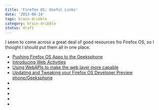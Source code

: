```yaml
---
title: 'Firefox OS: Useful Links'
date: '2013-09-24'
tags: brain-dribble
category: brain-dribble
status: draft
---
```


I seem to come across a great deal of good resources fro Firefox OS, so I thought I should put them all in one place.

<ul>
<li><a href="https://hacks.mozilla.org/2013/05/pushing-firefox-os-apps-to-the-geeksphone/" rel="external">Pushing Firefox OS Apps to the Geeksphone</a></li>
<li><a href="https://hacks.mozilla.org/2013/01/introducing-web-activities/" rel="external">Introducing Web Activities</a></li>
<li><a href="https://hacks.mozilla.org/2013/02/using-webapis-to-make-the-web-layer-more-capable/" rel="external">Using WebAPIs to make the web layer more capable</a></li>
<li><a href="https://hacks.mozilla.org/2013/06/updating-and-tweaking-your-firefox-os-developer-preview-phonegeeksphone/" rel="external">Updating and Tweaking your Firefox OS Developer Preview phone/Geeksphone</a></li>
<li><a href="" rel="external"></a></li>
<li><a href="" rel="external"></a></li>
<li><a href="" rel="external"></a></li>
<li><a href="" rel="external"></a></li>
<li><a href="" rel="external"></a></li>
</ul>
